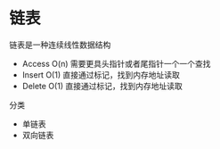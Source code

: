 # 链表

链表是一种连续线性数据结构

- Access O(n) 需要更具头指针或者尾指针一个一个查找
- Insert O(1) 直接通过标记，找到内存地址读取
- Delete O(1) 直接通过标记，找到内存地址读取

分类

- 单链表
- 双向链表
